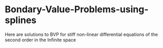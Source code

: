 # Bondary-Value-Problems-using-splines
Here are solutions to BVP for stiff non-linear differential equations of the second order in the Infinite space
